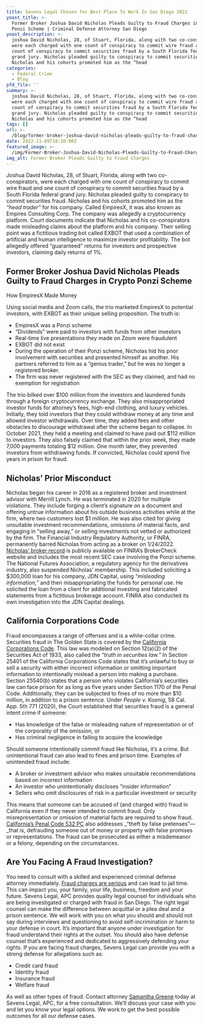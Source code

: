 ```yaml
---
title: Sevens Legal Chosen for Best Place To Work In San Diego 2022
yoast_title: >-
  Former Broker Joshua David Nicholas Pleads Guilty to Fraud Charges in Crypto
  Ponzi Scheme | Criminal Defense Attorney San Diego
yoast_description: >-
  joshua David Nicholas, 28, of Stuart, Florida, along with two co-conspirators,
  were each charged with one count of conspiracy to commit wire fraud and one
  count of conspiracy to commit securities fraud by a South Florida federal
  grand jury. Nicholas pleaded guilty to conspiracy to commit securities fraud.
  Nicholas and his cohorts promoted him as the “head
categories:
  - Federal Crime
  - Blog
pfd_file: ''
summary: >-
  joshua David Nicholas, 28, of Stuart, Florida, along with two co-conspirators,
  were each charged with one count of conspiracy to commit wire fraud and one
  count of conspiracy to commit securities fraud by a South Florida federal
  grand jury. Nicholas pleaded guilty to conspiracy to commit securities fraud.
  Nicholas and his cohorts promoted him as the “head
tags: []
url: >-
  /blog/former-broker-joshua-david-nicholas-pleads-guilty-to-fraud-charges-in-crypto-ponzi-scheme/1051/
date: 2022-11-09T18:30:00Z
featured_image: >-
  /img/Former-Broker-Joshua-David-Nicholas-Pleads-Guilty-to-Fraud-Charges-in-Crypto-Ponzi-Scheme.jpg
img_alt: Former Broker Pleads Guilty to Fraud Charges
---
```

Joshua David Nicholas, 28, of Stuart, Florida, along with two co-conspirators, were each charged with one count of conspiracy to commit wire fraud and one count of conspiracy to commit securities fraud by a South Florida federal grand jury. Nicholas pleaded guilty to conspiracy to commit securities fraud. Nicholas and his cohorts promoted him as the *“head trader”* for his company. Called EmpiresX, it was also known as Empires Consulting Corp. The company was allegedly a cryptocurrency platform. Court documents indicate that Nicholas and his co-conspirators made misleading claims about the platform and his company. Their selling point was a fictitious trading bot called EXBOT that used a combination of artificial and human intelligence to maximize investor profitability. The bot allegedly offered “guaranteed” returns for investors and prospective investors, claiming daily returns of 1%.

## Former Broker Joshua David Nicholas Pleads Guilty to Fraud Charges in Crypto Ponzi Scheme

How EmpiresX Made Money

Using social media and Zoom calls, the trio marketed EmpiresX to potential investors, with EXBOT as their unique selling proposition. The truth is:

* EmpiresX was a Ponzi scheme
* “Dividends” were paid to investors with funds from other investors
* Real-time live presentations they made on Zoom were fraudulent
* EXBOT did not exist
* During the operation of their Ponzi scheme, Nicholas hid his prior involvement with securities and presented himself as another. His partners referred to him as a “genius trader,” but he was no longer a registered broker.
* The firm was never registered with the SEC as they claimed, and had no exemption for registration

The trio bilked over $100 million from the investors and laundered funds through a foreign cryptocurrency exchange. They also misappropriated investor funds for attorney’s fees, high-end clothing, and luxury vehicles. Initially, they told investors that they could withdraw money at any time and allowed investor withdrawals. Over time, they added fees and other obstacles to discourage withdrawal after the scheme began to collapse. In October 2021, they held a meeting and claimed to have paid out $112 million to investors. They also falsely claimed that within the prior week, they made 7,000 payments totaling $12 million. One month later, they prevented investors from withdrawing funds. If convicted, Nicholas could spend five years in prison for fraud.

## Nicholas’ Prior Misconduct

Nicholas began his career in 2016 as a registered broker and investment advisor with Merrill Lynch. He was terminated in 2020 for multiple violations. They include forging a client’s signature on a document and offering untrue information about his outside business activities while at the firm, where two customers lost $1 million. He was also cited for giving unsuitable investment recommendations, omissions of material facts, and engaging in “selling away,” or selling investments not vetted or authorized by the firm. The Financial Industry Regulatory Authority, or FINRA, permanently barred Nicholas from acting as a broker on 1/24/2022. [Nicholas’ broker record](https://brokercheck.finra.org/individual/summary/6529944) is publicly available on FINRA’s BrokerCheck website and includes the most recent SEC case involving the Ponzi scheme. The National Futures Association, a regulatory agency for the derivatives industry, also suspended Nicholas’ membership. This included soliciting a $300,000 loan for his company, JDN Capital, using *“misleading information,”* and then misappropriating the funds for personal use. He solicited the loan from a client for additional investing and fabricated statements from a fictitious brokerage account. FINRA also conducted its own investigation into the JDN Capital dealings.

## California Corporations Code

Fraud encompasses a range of offenses and is a white-collar crime. Securities fraud in The Golden State is covered by the [California Corporations Code](https://leginfo.legislature.ca.gov/faces/codes_displaySection.xhtml?lawCode=CORP&amp;sectionNum=25401.). This law was modeled on Section 12(a)(2) of the Securities Act of 1933, also called the *“truth in securities law.”* In Section 25401 of the California Corporations Code states that it’s unlawful to buy or sell a security with either incorrect information or omitting important information to intentionally mislead a person into making a purchase. Section 25540(b) states that a person who violates California’s securities law can face prison for as long as five years under Section 1170 of the Penal Code. Additionally, they can be subjected to fines of no more than $10 million, in addition to a prison sentence. Under *People v. Koenig*, 58 Cal. App. 5th 771 (2020), the Court established that securities fraud is a general intent crime if someone:

* Has knowledge of the false or misleading nature of representation or of the corporality of the omission, or
* Has criminal negligence in failing to acquire the knowledge

Should someone intentionally commit fraud like Nicholas, it’s a crime. But unintentional fraud can also lead to fines and prison time. Examples of unintended fraud include:

* A broker or investment advisor who makes unsuitable recommendations based on incorrect information
* An investor who unintentionally discloses “insider information”
* Sellers who omit disclosures of risk in a particular investment or security

This means that someone can be accused of (and charged with) fraud in California even if they never intended to commit fraud. Only misrepresentation or omission of material facts are required to show fraud. [California’s Penal Code 532 PC](https://leginfo.legislature.ca.gov/faces/codes_displaySection.xhtml?lawCode=PEN&amp;sectionNum=532) also addresses \_“theft by false pretenses”—\_that is, defrauding someone out of money or property with false promises or representations. The fraud can be prosecuted as either a misdemeanor or a felony, depending on the circumstances.

## Are You Facing A Fraud Investigation?

You need to consult with a skilled and experienced criminal defense attorney immediately. [Fraud charges are serious](https://www.sevenslegal.com/san-diego-fraud-lawyer/) and can lead to jail time. This can impact you, your family, your life, business, freedom and your future. Sevens Legal, APC provides quality legal counsel for individuals who are being investigated or charged with fraud in San Diego. The right legal counsel can make the difference between acquittal or a plea deal and a prison sentence. We will work with you on what you should and should not say during interviews and questioning to avoid self-incrimination or harm to your defense in court. It’s important that anyone under investigation for fraud understand their rights at the outset. You should also have defense counsel that’s experienced and dedicated to aggressively defending your rights. If you are facing fraud charges, Sevens Legal can provide you with a strong defense for allegations such as:

* Credit card fraud
* Identity fraud
* Insurance fraud
* Welfare fraud

As well as other types of fraud. Contact attorney [Samantha Greene](https://www.sevenslegal.com/samantha-greene/) today at Sevens Legal, APC, for a free consultation. We’ll discuss your case with you and let you know your legal options. We work to get the best possible outcomes for all our defense cases.